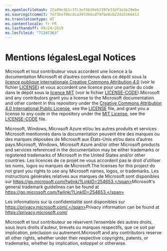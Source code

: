 ```yaml
---
ms.openlocfilehash: 22a09e3b1c3fc3ef4b36eb2397e33df3a3e29ebe
ms.sourcegitcommit: 7e73bef8bcdca39fd54cd79fbe8cb22da5566411
ms.translationtype: HT
ms.contentlocale: fr-FR
ms.lasthandoff: 09/24/2019
ms.locfileid: "71247363"
---
```

# <a name="legal-notices"></a><span data-ttu-id="cb4a3-101">Mentions légales</span><span class="sxs-lookup"><span data-stu-id="cb4a3-101">Legal Notices</span></span>

<span data-ttu-id="cb4a3-102">Microsoft et tout contributeur vous accordent une licence à la documentation Microsoft et d’autres contenus dans ce dépôt sous la [licence publique internationale Creative Commons Attribution 4.0](https://creativecommons.org/licenses/by/4.0/legalcode) (voir le fichier [LICENSE](LICENSE)) et vous accordent une licence pour une partie du code dans le dépôt sous la [licence MIT](https://opensource.org/licenses/MIT) (voir le fichier [LICENSE-CODE](LICENSE-CODE)).</span><span class="sxs-lookup"><span data-stu-id="cb4a3-102">Microsoft and any contributors grant you a license to the Microsoft documentation and other content in this repository under the [Creative Commons Attribution 4.0 International Public License](https://creativecommons.org/licenses/by/4.0/legalcode), see the [LICENSE](LICENSE) file, and grant you a license to any code in the repository under the [MIT License](https://opensource.org/licenses/MIT), see the [LICENSE-CODE](LICENSE-CODE) file.</span></span>

<span data-ttu-id="cb4a3-103">Microsoft, Windows, Microsoft Azure et/ou les autres produits et services Microsoft mentionnés dans la documentation peuvent être des marques ou des marques déposées de Microsoft aux États-Unis et/ou dans d’autres pays.</span><span class="sxs-lookup"><span data-stu-id="cb4a3-103">Microsoft, Windows, Microsoft Azure and/or other Microsoft products and services referenced in the documentation may be either trademarks or registered trademarks of Microsoft in the United States and/or other countries.</span></span>
<span data-ttu-id="cb4a3-104">Les licences de ce projet ne vous accordent pas le droit d’utiliser les noms, logos ou marques de Microsoft.</span><span class="sxs-lookup"><span data-stu-id="cb4a3-104">The licenses for this project do not grant you rights to use any Microsoft names, logos, or trademarks.</span></span>
<span data-ttu-id="cb4a3-105">Les instructions générales relatives aux marques de Microsoft sont disponibles sur https://go.microsoft.com/fwlink/?LinkID=254653.</span><span class="sxs-lookup"><span data-stu-id="cb4a3-105">Microsoft's general trademark guidelines can be found at https://go.microsoft.com/fwlink/?LinkID=254653.</span></span>

<span data-ttu-id="cb4a3-106">Les informations sur la confidentialité sont disponibles sur https://privacy.microsoft.com/.</span><span class="sxs-lookup"><span data-stu-id="cb4a3-106">Privacy information can be found at https://privacy.microsoft.com/</span></span>

<span data-ttu-id="cb4a3-107">Microsoft et tout contributeur se réservent l’ensemble des autres droits, sous leurs droits d’auteur, brevets ou marques respectifs, que ce soit par implication, préclusion ou autrement.</span><span class="sxs-lookup"><span data-stu-id="cb4a3-107">Microsoft and any contributors reserve all other rights, whether under their respective copyrights, patents, or trademarks, whether by implication, estoppel or otherwise.</span></span>
